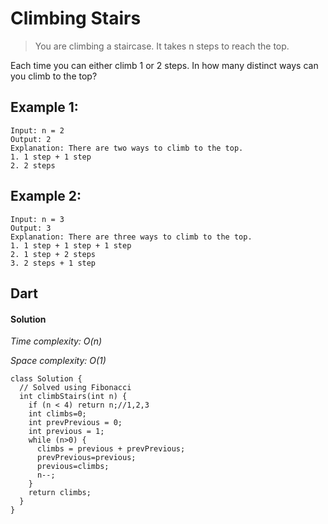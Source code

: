 # Climbing Stairs
>You are climbing a staircase. It takes n steps to reach the top.

Each time you can either climb 1 or 2 steps. In how many distinct ways can you climb to the top?

## Example 1:
```
Input: n = 2
Output: 2
Explanation: There are two ways to climb to the top.
1. 1 step + 1 step
2. 2 steps
```
## Example 2:
```
Input: n = 3
Output: 3
Explanation: There are three ways to climb to the top.
1. 1 step + 1 step + 1 step
2. 1 step + 2 steps
3. 2 steps + 1 step
```
## Dart
#### Solution

*Time complexity: O(n)*

*Space complexity: O(1)*
```
class Solution {
  // Solved using Fibonacci
  int climbStairs(int n) {
    if (n < 4) return n;//1,2,3
    int climbs=0;
    int prevPrevious = 0;
    int previous = 1;
    while (n>0) {
      climbs = previous + prevPrevious;
      prevPrevious=previous;
      previous=climbs;
      n--;
    }
    return climbs;
  }
}
```
